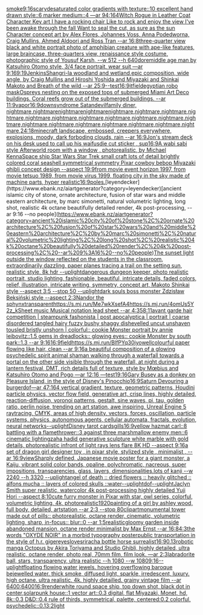 [smoke](https://www.ebank.nz/aiartgenerator?category=smoke)[9:16](https://www.ebank.nz/aiartgenerator?category=9%3A16)[scary](https://www.ebank.nz/aiartgenerator?category=scary)[desaturated color gradients with texture::10 excellent hand drawn style::6 marker medium::4 —ar 94:164](https://www.ebank.nz/aiartgenerator?category=desaturated%20color%20gradients%20with%20texture%3A%3A10%20excellent%20hand%20drawn%20style%3A%3A6%20marker%20medium%3A%3A4%20%E2%80%94ar%2094%3A164)[Witch Rogue in Leather Coat Character Key art I have a rocking chair Like to rock and enjoy the view I've been awake through the fall Want to seal the cut, as sure as the sun Character concept art by Alex Flores, Johannes Voss, Anna Podedworna, Craig Mullins, Ahmed Aldoori and Ross Tran --ar 16:8](https://www.ebank.nz/aiartgenerator?category=Witch%20Rogue%20in%20Leather%20Coat%20Character%20Key%20art%20I%20have%20a%20rocking%20chair%20Like%20to%20rock%20and%20enjoy%20the%20view%20I%27ve%20been%20awake%20through%20the%20fall%20Want%20to%20seal%20the%20cut%2C%20as%20sure%20as%20the%20sun%20Character%20concept%20art%20by%20Alex%20Flores%2C%20Johannes%20Voss%2C%20Anna%20Podedworna%2C%20Craig%20Mullins%2C%20Ahmed%20Aldoori%20and%20Ross%20Tran%20--ar%2016%3A8)[three-quarter view black and white portrait photo of amphibian creature with ape-like features, large braincase, three-quarters view, renaissance style costume, photographic style of Yousuf Karsh, --w 512 --h 640](https://www.ebank.nz/aiartgenerator?category=three-quarter%20view%20black%20and%20white%20portrait%20photo%20of%20amphibian%20creature%20with%20ape-like%20features%2C%20large%20braincase%2C%20three-quarters%20view%2C%20renaissance%20style%20costume%2C%20photographic%20style%20of%20Yousuf%20Karsh%2C%20--w%20512%20--h%20640)[dore](https://www.ebank.nz/aiartgenerator?category=dore)[middle age man by Katsuhiro Otomo style, 3/4 face portrait, wear suit —ar 9:16](https://www.ebank.nz/aiartgenerator?category=middle%20age%20man%20by%20Katsuhiro%20Otomo%20style%2C%203/4%20face%20portrait%2C%20wear%20suit%20%E2%80%94ar%209%3A16)[9:19](https://www.ebank.nz/aiartgenerator?category=9%3A19)[Jenkins](https://www.ebank.nz/aiartgenerator?category=Jenkins)[Shangri-la woodland and wetland,epic composition, wide angle, by Craig Mullins and Hiroshi Yoshida and Miyazaki and Shinkai Makoto and Breath of the wild --ar 25:9](https://www.ebank.nz/aiartgenerator?category=Shangri-la%20woodland%20and%20wetland%2Cepic%20composition%2C%20wide%20angle%2C%20by%20Craig%20Mullins%20and%20Hiroshi%20Yoshida%20and%20Miyazaki%20and%20Shinkai%20Makoto%20and%20Breath%20of%20the%20wild%20--ar%2025%3A9)[--test](https://www.ebank.nz/aiartgenerator?category=--test)[16:9](https://www.ebank.nz/aiartgenerator?category=16%3A9)[it](https://www.ebank.nz/aiartgenerator?category=it)[field](https://www.ebank.nz/aiartgenerator?category=field)[egyptian robo mask](https://www.ebank.nz/aiartgenerator?category=egyptian%20robo%20mask)[Ospreys nesting on the exposed tops of submerged Miami Art Deco buildings. Coral reefs grow out of the submerged buildings. --ar 11:9](https://www.ebank.nz/aiartgenerator?category=Ospreys%20nesting%20on%20the%20exposed%20tops%20of%20submerged%20Miami%20Art%20Deco%20buildings.%20Coral%20reefs%20grow%20out%20of%20the%20submerged%20buildings.%20--ar%2011%3A9)[vapor](https://www.ebank.nz/aiartgenerator?category=vapor)[16:9](https://www.ebank.nz/aiartgenerator?category=16%3A9)[downsyndrome Satan](https://www.ebank.nz/aiartgenerator?category=downsyndrome%20Satan)[devil](https://www.ebank.nz/aiartgenerator?category=devil)[family diner, nightmare,nightmarenightmarenightmarenightmare,nightmare,nightmare,nightmare,nightmare,nightmare,nightmare,nightmare,nightmare,nightmare,nightmare,nightmare,nightmare,nightmare,nightmare,nightmare,nightmare,nightmare,](https://www.ebank.nz/aiartgenerator?category=family%20diner%2C%20nightmare%2Cnightmarenightmarenightmarenightmare%2Cnightmare%2Cnightmare%2Cnightmare%2Cnightmare%2Cnightmare%2Cnightmare%2Cnightmare%2Cnightmare%2Cnightmare%2Cnightmare%2Cnightmare%2Cnightmare%2Cnightmare%2Cnightmare%2Cnightmare%2Cnightmare%2Cnightmare%2C)[24:18](https://www.ebank.nz/aiartgenerator?category=24%3A18)[minecraft landscape, embossed, creepers everywhere, explosions, moody, dark forboding clouds, rain --ar 16:9](https://www.ebank.nz/aiartgenerator?category=minecraft%20landscape%2C%20embossed%2C%20creepers%20everywhere%2C%20explosions%2C%20moody%2C%20dark%20forboding%20clouds%2C%20rain%20--ar%2016%3A9)[Jon's stream deck on his desk used to call up his waifus](https://www.ebank.nz/aiartgenerator?category=Jon%27s%20stream%20deck%20on%20his%20desk%20used%20to%20call%20up%20his%20waifus)[die cut sticker , sup](https://www.ebank.nz/aiartgenerator?category=die%20cut%20sticker%20%2C%20sup)[16:9](https://www.ebank.nz/aiartgenerator?category=16%3A9)[A wabi sabi style Afterworld room with a window , photorealistic,  by Michael Kenna](https://www.ebank.nz/aiartgenerator?category=A%20wabi%20sabi%20style%20Afterworld%20room%20with%20a%20window%20%2C%20photorealistic%2C%20%20by%20Michael%20Kenna)[Space ship Star Wars Star Trek small craft lots of detail brightly colored coral seashell symmetrical symmetry Pixar cowboy bebop Miyazaki ghibli concept design --aspect 19:9](https://www.ebank.nz/aiartgenerator?category=Space%20ship%20Star%20Wars%20Star%20Trek%20small%20craft%20lots%20of%20detail%20brightly%20colored%20coral%20seashell%20symmetrical%20symmetry%20Pixar%20cowboy%20bebop%20Miyazaki%20ghibli%20concept%20design%20--aspect%2019%3A9)[from movie event horizon 1997, from movie tetsuo 1989, from movie virus 1999, floating city in the sky made of machine parts, hyper realistic](https://www.ebank.nz/aiartgenerator?category=from%20movie%20event%20horizon%201997%2C%20from%20movie%20tetsuo%201989%2C%20from%20movie%20virus%201999%2C%20floating%20city%20in%20the%20sky%20made%20of%20machine%20parts%2C%20hyper%20realistic)[16:9](https://www.ebank.nz/aiartgenerator?category=16%3A9)[poles.](https://www.ebank.nz/aiartgenerator?category=poles.)[leyendecker](https://www.ebank.nz/aiartgenerator?category=leyendecker)[ancient islamic city of stone, ornate architecture, fusion of star wars and middle eastern architecture, by marc simonetti, natural volumetric lighting, long shot, realistic 4k octane beautifully detailed render, 4k post-processing, --ar 9:16 --no people](https://www.ebank.nz/aiartgenerator?category=ancient%20islamic%20city%20of%20stone%2C%20ornate%20architecture%2C%20fusion%20of%20star%20wars%20and%20middle%20eastern%20architecture%2C%20by%20marc%20simonetti%2C%20natural%20volumetric%20lighting%2C%20long%20shot%2C%20realistic%204k%20octane%20beautifully%20detailed%20render%2C%204k%20post-processing%2C%20--ar%209%3A16%20--no%20people)[The sunset light outside the window reflected on the students in the classroom, extraordinarily dazzling, paper planes tracing a trail on the setting sun, realistic style, 8k hdr --uplight](https://www.ebank.nz/aiartgenerator?category=The%20sunset%20light%20outside%20the%20window%20reflected%20on%20the%20students%20in%20the%20classroom%2C%20extraordinarily%20dazzling%2C%20paper%20planes%20tracing%20a%20trail%20on%20the%20setting%20sun%2C%20realistic%20style%2C%208k%20hdr%20--uplight)[dangerous dungeon keeper, photo realistic portrait, studio lighting, fashionable, beautiful, intricate details, faded colors, relief, illustration, intricate writing, symmetry, concept art, Makoto Shinkai style --aspect 3:5 --stop 50 --uplight](https://www.ebank.nz/aiartgenerator?category=dangerous%20dungeon%20keeper%2C%20photo%20realistic%20portrait%2C%20studio%20lighting%2C%20fashionable%2C%20beautiful%2C%20intricate%20details%2C%20faded%20colors%2C%20relief%2C%20illustration%2C%20intricate%20writing%2C%20symmetry%2C%20concept%20art%2C%20Makoto%20Shinkai%20style%20--aspect%203%3A5%20--stop%2050%20--uplight)[dark souls boss monster Zdzisław Beksiński style --aspect 2:3](https://www.ebank.nz/aiartgenerator?category=dark%20souls%20boss%20monster%20Zdzis%C5%82aw%20Beksi%C5%84ski%20style%20--aspect%202%3A3)[Nandor the sphynx](https://www.ebank.nz/aiartgenerator?category=Nandor%20the%20sphynx)[transparent](https://www.ebank.nz/aiartgenerator?category=transparent)[<https://s.mj.run/Me7wkXsefA4>](https://www.ebank.nz/aiartgenerator?category=%3Chttps%3A//s.mj.run/Me7wkXsefA4%3E)[<https://s.mj.run/4omUs5Y2z_k>](https://www.ebank.nz/aiartgenerator?category=%3Chttps%3A//s.mj.run/4omUs5Y2z_k%3E)[Sheet music Musical notation lead sheet --ar 4:3](https://www.ebank.nz/aiartgenerator?category=Sheet%20music%20Musical%20notation%20lead%20sheet%20--ar%204%3A3)[5](https://www.ebank.nz/aiartgenerator?category=5)[8:11](https://www.ebank.nz/aiartgenerator?category=8%3A11)[avant garde hair competition | steampunk fashonista | post apocalyptica | portrait | coarse disordered tangled hairy fuzzy bushy shaggy dishevelled uncut unshaven tousled bristly unshorn | colorful:: cookie Monster portrait by annie leibovitz::1.5 gems in dreadlocks:: glowing eyes:: cookie Monster by south park::1.3 --ar 9:16](https://www.ebank.nz/aiartgenerator?category=avant%20garde%20hair%20competition%20%7C%20steampunk%20fashonista%20%7C%20post%20apocalyptica%20%7C%20portrait%20%7C%20coarse%20disordered%20tangled%20hairy%20fuzzy%20bushy%20shaggy%20dishevelled%20uncut%20unshaven%20tousled%20bristly%20unshorn%20%7C%20colorful%3A%3A%20cookie%20Monster%20portrait%20by%20annie%20leibovitz%3A%3A1.5%20gems%20in%20dreadlocks%3A%3A%20glowing%20eyes%3A%3A%20cookie%20Monster%20by%20south%20park%3A%3A1.3%20--ar%209%3A16)[16:9](https://www.ebank.nz/aiartgenerator?category=16%3A9)[field](https://www.ebank.nz/aiartgenerator?category=field)[<https://s.mj.run/BlfPYq30jyo>](https://www.ebank.nz/aiartgenerator?category=%3Chttps%3A//s.mj.run/BlfPYq30jyo%3E)[well](https://www.ebank.nz/aiartgenerator?category=well)[colourful paper flowing like hair, clean --ar 9:16](https://www.ebank.nz/aiartgenerator?category=colourful%20paper%20flowing%20like%20hair%2C%20clean%20--ar%209%3A16)[a beautiful composition of a glowing psychedelic spirit animal shaman walking through a waterfall towards a portal on the other side visible through the waterfall, at night during a lantern festival, DMT,  rich details full of texture, style by Mœbius and Katsuhiro Otomo and Pogo —ar 12:16 —test](https://www.ebank.nz/aiartgenerator?category=a%20beautiful%20composition%20of%20a%20glowing%20psychedelic%20spirit%20animal%20shaman%20walking%20through%20a%20waterfall%20towards%20a%20portal%20on%20the%20other%20side%20visible%20through%20the%20waterfall%2C%20at%20night%20during%20a%20lantern%20festival%2C%20DMT%2C%20%20rich%20details%20full%20of%20texture%2C%20style%20by%20M%C5%93bius%20and%20Katsuhiro%20Otomo%20and%20Pogo%20%E2%80%94ar%2012%3A16%20%E2%80%94test)[1](https://www.ebank.nz/aiartgenerator?category=1)[9:16](https://www.ebank.nz/aiartgenerator?category=9%3A16)[Gary Busey as a donkey on Pleasure Island, in the style of Disney's Pinocchio](https://www.ebank.nz/aiartgenerator?category=Gary%20Busey%20as%20a%20donkey%20on%20Pleasure%20Island%2C%20in%20the%20style%20of%20Disney%27s%20Pinocchio)[16:9](https://www.ebank.nz/aiartgenerator?category=16%3A9)[Saturn Devouring a burger](https://www.ebank.nz/aiartgenerator?category=Saturn%20Devouring%20a%20burger)[dof](https://www.ebank.nz/aiartgenerator?category=dof)[—ar 47:164 vertical gradient, texture, geometric patterns, Houdini particle physics, vector flow field, generative art, crisp lines, highly detailed, reaction-diffusion, voronoi patterns, gestalt, sine waves, pi, tau, golden ratio, perlin noise, trending on art station, awe inspiring, Unreal Engine 5 raytracing, CMYK, areas of high density, vectors, forces, oscillation, particle systems, physics, autonomous agents, cellular automata, fractals, evolution, neural networks](https://www.ebank.nz/aiartgenerator?category=%E2%80%94ar%2047%3A164%20vertical%20gradient%2C%20texture%2C%20geometric%20patterns%2C%20Houdini%20particle%20physics%2C%20vector%20flow%20field%2C%20generative%20art%2C%20crisp%20lines%2C%20highly%20detailed%2C%20reaction-diffusion%2C%20voronoi%20patterns%2C%20gestalt%2C%20sine%20waves%2C%20pi%2C%20tau%2C%20golden%20ratio%2C%20perlin%20noise%2C%20trending%20on%20art%20station%2C%20awe%20inspiring%2C%20Unreal%20Engine%205%20raytracing%2C%20CMYK%2C%20areas%20of%20high%20density%2C%20vectors%2C%20forces%2C%20oscillation%2C%20particle%20systems%2C%20physics%2C%20autonomous%20agents%2C%20cellular%20automata%2C%20fractals%2C%20evolution%2C%20neural%20networks)[--uplight](https://www.ebank.nz/aiartgenerator?category=--uplight)[Disney tarot cards](https://www.ebank.nz/aiartgenerator?category=Disney%20tarot%20cards)[gills](https://www.ebank.nz/aiartgenerator?category=gills)[16:9](https://www.ebank.nz/aiartgenerator?category=16%3A9)[yellow hazmat carl::8 battling with a flamethrower::3 against three marshmallow enemy men::6 cinematic lighting](https://www.ebank.nz/aiartgenerator?category=yellow%20hazmat%20carl%3A%3A8%20battling%20with%20a%20flamethrower%3A%3A3%20against%20three%20marshmallow%20enemy%20men%3A%3A6%20cinematic%20lighting)[zaha hadid generative sculpture white marble with gold details, photorealistic infront of light rays lens flare 8K HD --aspect 9:16](https://www.ebank.nz/aiartgenerator?category=zaha%20hadid%20generative%20sculpture%20white%20marble%20with%20gold%20details%2C%20photorealistic%20infront%20of%20light%20rays%20lens%20flare%208K%20HD%20--aspect%209%3A16)[a set of dragon girl designer toy , in pixar style, stylized style , minimalist , --ar 16:9](https://www.ebank.nz/aiartgenerator?category=a%20set%20of%20dragon%20girl%20designer%20toy%20%2C%20in%20pixar%20style%2C%20stylized%20style%20%2C%20minimalist%20%2C%20--ar%2016%3A9)[view](https://www.ebank.nz/aiartgenerator?category=view)[Sharply defined, Japanese movie poster for a giant monster, a Kaiju, vibrant solid color bands, opaline, polychromatic, nacreous, super impositions, transparencies, glass, layers, dimensionalities,lots of kanji --w 2240 --h 3320 --uplight](https://www.ebank.nz/aiartgenerator?category=Sharply%20defined%2C%20Japanese%20movie%20poster%20for%20a%20giant%20monster%2C%20a%20Kaiju%2C%20vibrant%20solid%20color%20bands%2C%20opaline%2C%20polychromatic%2C%20nacreous%2C%20super%20impositions%2C%20transparencies%2C%20glass%2C%20layers%2C%20dimensionalities%2Clots%20of%20kanji%20--w%202240%20--h%203320%20--uplight)[angel of death :: dried flowers :: heavily glitched :: alfons mucha :: layers of colored skulls ::](https://www.ebank.nz/aiartgenerator?category=angel%20of%20death%20%3A%3A%20dried%20flowers%20%3A%3A%20heavily%20glitched%20%3A%3A%20alfons%20mucha%20%3A%3A%20layers%20of%20colored%20skulls%20%3A%3A)[water](https://www.ebank.nz/aiartgenerator?category=water)[--uplight](https://www.ebank.nz/aiartgenerator?category=--uplight)[dof](https://www.ebank.nz/aiartgenerator?category=dof)[--uplight](https://www.ebank.nz/aiartgenerator?category=--uplight)[Jaclyn Smith super realistic, watercolor 4k post-processing highly detailed Yuji Hori --aspect 8:10](https://www.ebank.nz/aiartgenerator?category=Jaclyn%20Smith%20super%20realistic%2C%20watercolor%204k%20post-processing%20highly%20detailed%20Yuji%20Hori%20--aspect%208%3A10)[cute furry monster in Pixar with star, owl series, colorful, volumetric lighting, 4k, photorealistic](https://www.ebank.nz/aiartgenerator?category=cute%20furry%20monster%20in%20Pixar%20with%20star%2C%20owl%20series%2C%20colorful%2C%20volumetric%20lighting%2C%204k%2C%20photorealistic)[1920](https://www.ebank.nz/aiartgenerator?category=1920)[painting of a girl by ashley wood, full body, detailed, artstation --ar 2:3 --stop 80](https://www.ebank.nz/aiartgenerator?category=painting%20of%20a%20girl%20by%20ashley%20wood%2C%20full%20body%2C%20detailed%2C%20artstation%20--ar%202%3A3%20--stop%2080)[clipart](https://www.ebank.nz/aiartgenerator?category=clipart)[monumental tower made out of pills:: photorealistic, octane render, cinematic, volumetric lighting, sharp, in-focus:: blur::0 --ar 1:5](https://www.ebank.nz/aiartgenerator?category=monumental%20tower%20made%20out%20of%20pills%3A%3A%20photorealistic%2C%20octane%20render%2C%20cinematic%2C%20volumetric%20lighting%2C%20sharp%2C%20in-focus%3A%3A%20blur%3A%3A0%20--ar%201%3A5)[realistic](https://www.ebank.nz/aiartgenerator?category=realistic)[gloomy garden inside abandoned mansion, octane render minimalist by Max Ernst  --ar 16:8](https://www.ebank.nz/aiartgenerator?category=gloomy%20garden%20inside%20abandoned%20mansion%2C%20octane%20render%20minimalist%20by%20Max%20Ernst%20%20--ar%2016%3A8)[4:3](https://www.ebank.nz/aiartgenerator?category=4%3A3)[the words "OXYDE NOIR" in a morbid typography poster](https://www.ebank.nz/aiartgenerator?category=the%20words%20%22OXYDE%20NOIR%22%20in%20a%20morbid%20typography%20poster)[public transportation in the style of h.r. giger](https://www.ebank.nz/aiartgenerator?category=public%20transportation%20in%20the%20style%20of%20h.r.%20giger)[eyes](https://www.ebank.nz/aiartgenerator?category=eyes)[love](https://www.ebank.nz/aiartgenerator?category=love)[sriracha bottle horse surrealist](https://www.ebank.nz/aiartgenerator?category=sriracha%20bottle%20horse%20surrealist)[](https://www.ebank.nz/aiartgenerator?category=)[16:9](https://www.ebank.nz/aiartgenerator?category=16%3A9)[0.13](https://www.ebank.nz/aiartgenerator?category=0.13)[robotic manga Octopus by Akira Toriyama and Studio Ghibli, highly detailed, ultra realistic, octane render, photo real, 70mm film, film look. —ar 2:3](https://www.ebank.nz/aiartgenerator?category=robotic%20manga%20Octopus%20by%20Akira%20Toriyama%20and%20Studio%20Ghibli%2C%20highly%20detailed%2C%20ultra%20realistic%2C%20octane%20render%2C%20photo%20real%2C%2070mm%20film%2C%20film%20look.%20%E2%80%94ar%202%3A3)[labradorite ball, stars, transparency, ultra realistic --h 1080 --w 1080](https://www.ebank.nz/aiartgenerator?category=labradorite%20ball%2C%20stars%2C%20transparency%2C%20ultra%20realistic%20--h%201080%20--w%201080)[9:16](https://www.ebank.nz/aiartgenerator?category=9%3A16)[--uplight](https://www.ebank.nz/aiartgenerator?category=--uplight)[floating flowing water jewels. hovering overflowing baroque bejewelled water. thick smoke, diffused light, sparkle, irredescent, luxury. high octane. ultra realistic. 4k. highly detailled. grainy vintage film --ar 6400:6400](https://www.ebank.nz/aiartgenerator?category=floating%20flowing%20water%20jewels.%20hovering%20overflowing%20baroque%20bejewelled%20water.%20thick%20smoke%2C%20diffused%20light%2C%20sparkle%2C%20irredescent%2C%20luxury.%20high%20octane.%20ultra%20realistic.%204k.%20highly%20detailled.%20grainy%20vintage%20film%20--ar%206400%3A6400)[16:9](https://www.ebank.nz/aiartgenerator?category=16%3A9)[render](https://www.ebank.nz/aiartgenerator?category=render)[white round space ship, top down shot, black dot in center,](https://www.ebank.nz/aiartgenerator?category=white%20round%20space%20ship%2C%20top%20down%20shot%2C%20black%20dot%20in%20center%2C)[solarpunk house::1 vector art::0.3 digital, flat Miyazaki, Monet, hd, 8k::0.3 D&D::0.4 rule of thirds, symmetrical, palette, centered:0.2 colorful, psychedelic::0.1](https://www.ebank.nz/aiartgenerator?category=solarpunk%20house%3A%3A1%20vector%20art%3A%3A0.3%20digital%2C%20flat%20Miyazaki%2C%20Monet%2C%20hd%2C%208k%3A%3A0.3%20D%26D%3A%3A0.4%20rule%20of%20thirds%2C%20symmetrical%2C%20palette%2C%20centered%3A0.2%20colorful%2C%20psychedelic%3A%3A0.1)[3:2](https://www.ebank.nz/aiartgenerator?category=3%3A2)[light](https://www.ebank.nz/aiartgenerator?category=light)